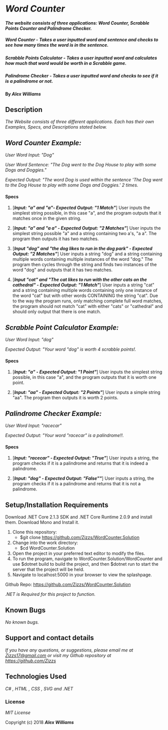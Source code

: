 # _Word Counter_

#### _The website consists of three applications: Word Counter, Scrabble Points Counter and Palindrome Checker._
##### _Word Counter - Takes a user inputted word and sentence and checks to see how many times the word is in the sentence._ 
##### _Scrabble Points Calculator - Takes a user inputted word and calculates how much that word would be worth in a Scrabble game._ 
##### _Palindrome Checker - Takes a user inputted word and checks to see if it is a palindrome or not._ 

#### By _**Alex Williams**_

## Description

_The Website consists of three different applications. Each has their own Examples, Specs, and Descriptions stated below._

## _**Word Counter Example:**_

_User Word Input: "Dog"_

_User Word Sentence: "The Dog went to the Dog House to play with some Dogs and Doggies."_

_Expected Output: "The word Dog is used within the sentence 'The Dog went to the Dog House to play with some Dogs and Doggies.' 2 times._


#### Specs

1. [_**Input: "a" and "a"- Expected Output: "1 Match"**_] User inputs the simplest string possible, in this case "a", and the program outputs that it matches once in the given string.
    
2. [_**Input: "a" and "a a" - Expected Output: "2 Matches"**_] User inputs the simplest string possible "a" and a string containing two a's, "a a". The program then outputs it has two matches.

3. [_**Input "dog" and "the dog likes to run in the dog park" - Expected Output: "2 Matches"**_] User inputs a string "dog" and a string containing multiple words containing multiple instances of the word "dog." The program then cycles through the string and finds two instances of the word "dog" and outputs that it has two matches.

4. [_**Input "cat" and "The cat likes to run with the other cats on the cathedral" - Expected Output: "1 Match"**_] User inputs a string "cat" and a string containing multiple words containing only one instance of the word "cat" but with other words CONTAINING the string "cat". Due to the way the program runs, only matching complete full word matches, the program should not match "cat" with either "cats" or "cathedral" and should only output that there is one match.

## _**Scrabble Point Calculator Example:**_

_User Word Input: "dog"_

_Expected Output: "Your word "dog" is worth 4 scrabble points!._


#### Specs

1. [_**Input: "a" - Expected Output: "1 Point"**_] User inputs the simplest string possible, in this case "a", and the program outputs that it is worth one point.
    
2. [_**Input: "aa" - Expected Output: "2 Points"**_] User inputs a simple string  "aa". The program then outputs it is worth 2 points.

## _**Palindrome Checker Example:**_

_User Word Input: "racecar"_

_Expected Output: "Your word "racecar" is a palindrome!!._

#### Specs

1. [_**Input: "racecar" - Expected Output: "True"**_] User inputs a string, the program checks if it is a palindrome and returns that it is indeed a palindrome.
    
2. [_**Input: "dog" - Expected Output: "False""**_] User inputs a string, the program checks if it is a palindrome and returns that it is not a palindrome.

## Setup/Installation Requirements

Download .NET Core 2.1.3 SDK and .NET Core Runtime 2.0.9 and install them. 
Download Mono and Install it.
1. Clone this repository: 
    - $git clone https://github.com/Zizzs/WordCounter.Solution
2. Change into the work directory: 
    - $cd WordCounter.Solution
3. Open the project in your preferred text editor to modify the files.
4. To run the program, navigate to WordCounter.Solution/WordCounter and use $dotnet build to build the project, and then $dotnet run to start the server that the project will be held.
5. Navigate to localhost:5000 in your browser to view the splashpage.

Github Repo:
https://github.com/Zizzs/WordCounter.Solution

_.NET is Required for this project to function._

## Known Bugs

_No known bugs._

## Support and contact details

_If you have any questions, or suggestions, please email me at Zizzs17@gmail.com or visit my Github repository at https://github.com/Zizzs_

## Technologies Used

_C# , HTML , CSS , SVG and .NET_

### License

*MIT License*

Copyright (c) 2018 **_Alex Williams_**